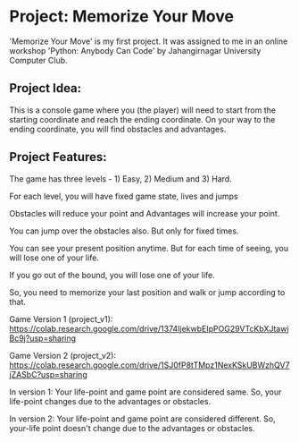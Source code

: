 # Project: Memorize Your Move
'Memorize Your Move' is my first project. It was assigned to me in an online workshop 'Python: Anybody Can Code' by Jahangirnagar University Computer Club.

## Project Idea:
This is a console game where you (the player) will need to start from the starting coordinate and reach the ending coordinate.
On your way to the ending coordinate, you will find obstacles and advantages.

## Project Features:
The game has three levels - 1) Easy, 2) Medium and 3) Hard.

For each level, you will have fixed game state, lives and jumps

Obstacles will reduce your point and Advantages will increase your point.

You can jump over the obstacles also. But only for fixed times.

You can see your present position anytime. But for each time of seeing, you will lose one of your life.

If you go out of the bound, you will lose one of your life.

So, you need to memorize your last position and walk or jump according to that.

Game Version 1 (project_v1): https://colab.research.google.com/drive/1374IjekwbEIpPOG29VTcKbXJtawjBc9j?usp=sharing

Game Version 2 (project_v2): https://colab.research.google.com/drive/1SJ0fP8tTMpz1NexKSkUBWzhQV7jZASbC?usp=sharing

In version 1: Your life-point and game point are considered same. So, your life-point changes due to the advantages or obstacles.

In version 2: Your life-point and game point are considered different. So, your-life point doesn't change due to the advantages or obstacles.

